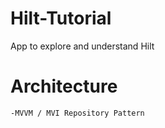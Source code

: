 # Hilt-Tutorial
App to explore and understand Hilt

# Architecture

    -MVVM / MVI Repository Pattern